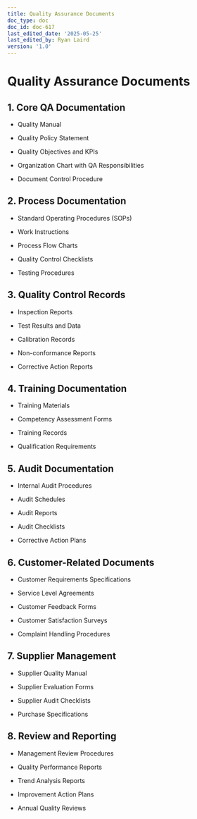 ```yaml
---
title: Quality Assurance Documents
doc_type: doc
doc_id: doc-617
last_edited_date: '2025-05-25'
last_edited_by: Ryan Laird
version: '1.0'
---
```


# Quality Assurance Documents

## 1. Core QA Documentation

- Quality Manual

- Quality Policy Statement

- Quality Objectives and KPIs

- Organization Chart with QA Responsibilities

- Document Control Procedure

## 2. Process Documentation

- Standard Operating Procedures (SOPs)

- Work Instructions

- Process Flow Charts

- Quality Control Checklists

- Testing Procedures

## 3. Quality Control Records

- Inspection Reports

- Test Results and Data

- Calibration Records

- Non-conformance Reports

- Corrective Action Reports

## 4. Training Documentation

- Training Materials

- Competency Assessment Forms

- Training Records

- Qualification Requirements

## 5. Audit Documentation

- Internal Audit Procedures

- Audit Schedules

- Audit Reports

- Audit Checklists

- Corrective Action Plans

## 6. Customer-Related Documents

- Customer Requirements Specifications

- Service Level Agreements

- Customer Feedback Forms

- Customer Satisfaction Surveys

- Complaint Handling Procedures

## 7. Supplier Management

- Supplier Quality Manual

- Supplier Evaluation Forms

- Supplier Audit Checklists

- Purchase Specifications

## 8. Review and Reporting

- Management Review Procedures

- Quality Performance Reports

- Trend Analysis Reports

- Improvement Action Plans

- Annual Quality Reviews
